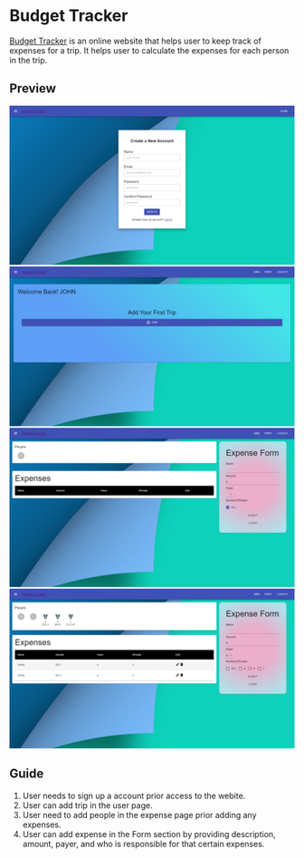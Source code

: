 # Budget Tracker

[Budget Tracker]() is an online website that helps user to keep track of expenses for a trip. It helps user to calculate the expenses for each person in the trip.

## Preview

<img src='./images/budget-tracker-auth.png' alt='Auth View' />
<img src='./images/budget-tracker-userpage.png' alt='User View' />
<img src='./images/budget-tracker-expense-tracking-page.png' alt='Expenses View' />
<img src='./images/budget-track-with-expenses.png' alt='Example View' />

## Guide

1. User needs to sign up a account prior access to the webite.
2. User can add trip in the user page.
3. User need to add people in the expense page prior adding any expenses.
4. User can add expense in the Form section by providing description, amount, payer, and who is responsible for that certain expenses.
